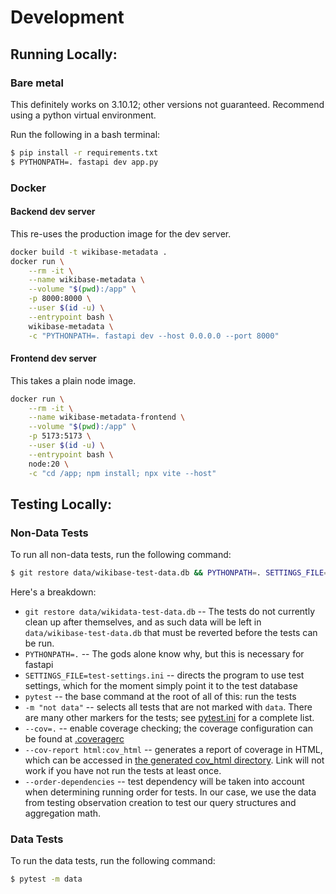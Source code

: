 # Development

## Running Locally:

### Bare metal

This definitely works on 3.10.12; other versions not guaranteed. Recommend using a python virtual environment.

Run the following in a bash terminal:

```bash
$ pip install -r requirements.txt
$ PYTHONPATH=. fastapi dev app.py
```

### Docker

#### Backend dev server

This re-uses the production image for the dev server.

```bash
docker build -t wikibase-metadata .
docker run \
    --rm -it \
    --name wikibase-metadata \
    --volume "$(pwd):/app" \
    -p 8000:8000 \
    --user $(id -u) \
    --entrypoint bash \
    wikibase-metadata \
    -c "PYTHONPATH=. fastapi dev --host 0.0.0.0 --port 8000"
```

#### Frontend dev server

This takes a plain node image.

```bash
docker run \
    --rm -it \
    --name wikibase-metadata-frontend \
    --volume "$(pwd):/app" \
    -p 5173:5173 \
    --user $(id -u) \
    --entrypoint bash \
    node:20 \
    -c "cd /app; npm install; npx vite --host"
```

## Testing Locally:

### Non-Data Tests

To run all non-data tests, run the following command:

```bash
$ git restore data/wikibase-test-data.db && PYTHONPATH=. SETTINGS_FILE=test-settings.ini pytest -m "not data" --cov=. --cov-report html:cov_html --order-dependencies
```

Here's a breakdown:

- `git restore data/wikidata-test-data.db` -- The tests do not currently clean up after themselves, and as such data will be left in `data/wikibase-test-data.db` that must be reverted before the tests can be run.
- `PYTHONPATH=.` -- The gods alone know why, but this is necessary for fastapi
- `SETTINGS_FILE=test-settings.ini` -- directs the program to use test settings, which for the moment simply point it to the test database
- `pytest` -- the base command at the root of all of this: run the tests
- `-m "not data"` -- selects all tests that are not marked with `data`. There are many other markers for the tests; see [pytest.ini](../pytest.ini) for a complete list.
- `--cov=.` -- enable coverage checking; the coverage configuration can be found at [.coveragerc](../.coveragerc)
- `--cov-report html:cov_html` -- generates a report of coverage in HTML, which can be accessed in [the generated cov_html directory](../cov_html/index.html). Link will not work if you have not run the tests at least once.
- `--order-dependencies` -- test dependency will be taken into account when determining running order for tests. In our case, we use the data from testing observation creation to test our query structures and aggregation math.

### Data Tests

To run the data tests, run the following command:

```bash
$ pytest -m data
```
